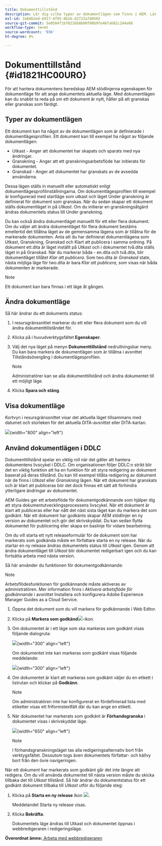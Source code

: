 ```yaml
---
title: Dokumenttillstånd
description: Lär dig vilka typer av dokumentlägen som finns i AEM. Lär dig hur du ändrar eller visar dokumentläget och använder dokumentläget i DDLC.
exl-id: 3a68b2ed-b917-4f05-8b2b-d2722a740502
source-git-commit: 5e0584f1bf0216b8b00f00b9fe46fa682c244e08
workflow-type: tm+mt
source-wordcount: '936'
ht-degree: 0%

---
```


# Dokumenttillstånd {#id1821HC00URO}

För att hantera dokumentens beredskap AEM stödlinjerna egenskapen för dokumentläge för att ange dokumentets aktuella läge. Med dokumentlägen kan du snabbt ta reda på om ett dokument är nytt, håller på att granskas eller granskas som färdigt.

## Typer av dokumentlägen

Ett dokument kan ha något av de dokumentlägen som är definierade i dokumentlägesprofilen. Ett dokument kan till exempel ha något av följande dokumentlägen:

- Utkast - Anger att dokumentet har skapats och sparats med nya ändringar.
- Granskning - Anger att ett granskningsarbetsflöde har initierats för dokumentet.
- Granskad - Anger att dokumentet har granskats av de avsedda användarna.

Dessa lägen ställs in manuellt eller automatiskt enligt dokumentlägesprofilinställningarna. Om dokumentlägesprofilen till exempel är konfigurerad med startläge som utkast och läget Under granskning är definierat för dokument som granskas. När du sedan skapar ett dokument ställs dokumentläget in på *Utkast*. Om du initierar en granskningsåtgärd ändras dokumentets status till Under granskning.

Du kan också ändra dokumentläget manuellt för ett eller flera dokument. Om du väljer att ändra dokumentläget för flera dokument bestäms emellertid det tillåtna läget av de gemensamma lägena som är tillåtna för de markerade dokumenten. Anta att du har definierat dokumentlägena som Utkast, Granskning, Granskad och Klart att publicera i samma ordning. På dokument ett.dita är läget inställt på *Utkast* och i dokumentet två.dita ställs läget in på Granskad. När du markerar båda - en.dita och två.dita, blir dokumentläget tillåtet *Klar att publicera*. Som two.dita är *Granskad* state, nästa möjliga läge för two.dita är bara *Klar att publicera*, som visas när båda dokumenten är markerade.

>[!NOTE]
>
> Ett dokument kan bara finnas i ett läge åt gången.

## Ändra dokumentläge

Så här ändrar du ett dokuments status:

1. I resursgränssnittet markerar du ett eller flera dokument som du vill ändra dokumenttillståndet för.
1. Klicka på i huvudverktygsfältet **Egenskaper**.
1. Välj det nya läget på menyn **Dokumenttillstånd** nedrullningsbar meny. Du kan bara markera de dokumentlägen som är tillåtna i avsnittet Tillståndsövergång i dokumentlägesprofilen.

   >[!NOTE]
   >
   >Administratörer kan se alla dokumenttillstånd och ändra dokumentet till ett möjligt läge.

1. Klicka **Spara och stäng**.

## Visa dokumentläge

Kortvyn i resursgränssnittet visar det aktuella läget tillsammans med datumet och storleken för det aktuella DITA-avsnittet eller DITA-kartan.

![](images/document_state.png){width="800" align="left"}

## Använd dokumentlägen i DDLC

Dokumenttillstånd spelar en viktig roll när det gäller att hantera dokumentens livscykel i DDLC. Om organisationen följer DDLC:n strikt blir det en viktig funktion att ha en funktion för att styra redigering av dokument baserat på deras tillstånd. Du kan till exempel tillåta redigering av dokument när de finns i *Utkast* eller *Granskning* lägen. När ett dokument har granskats och är klart att publiceras bör det dock finnas ett sätt att förhindra ytterligare ändringar av dokumentet.

AEM Guides ger ett arbetsflöde för dokumentgodkännande som hjälper dig att styra dokumentutvecklingsprocessens livscykel. När ett dokument är klart att publiceras eller har nått det näst sista läget kan du markera det som godkänt. När ett dokument har godkänts skapar AEM stödlinjer en ny version av dokumentet och gör det skrivskyddat. Du kan sedan flytta dokumentet för publicering eller skapa en baslinje för vidare bearbetning.

Om du vill starta ett nytt releaseformulär för de dokument som har markerats som godkända måste en författare starta en ny release. När du startar en ny release ändras dokumentets status till *Utkast* igen. Genom att ändra dokumentläget till *Utkast* blir dokumentet redigerbart igen och du kan fortsätta arbeta med nästa version.

Så här använder du funktionen för dokumentgodkännande:

>[!NOTE]
>
> Arbetsflödesfunktionen för godkännande måste aktiveras av administratören. Mer information finns i *Aktivera arbetsflöde för godkännande* i avsnittet Installera och konfigurera Adobe Experience Manager Guides as a Cloud Service.

1. Öppna det dokument som du vill markera för godkännande i Web Editor.

1. Klicka på **Markera som godkänd**![](images/mark_approve_icon.svg)-ikon.

1. Om dokumentet är i ett läge som ska markeras som godkänt visas följande dialogruta:

   ![](images/mark-approved-correct-state.png){width="300" align="left"}

   Om dokumentet inte kan markeras som godkänt visas följande meddelande:

   ![](images/mark-approved-incorrect-state.png){width="300" align="left"}

1. Om dokumentet är klart att markeras som godkänt väljer du en etikett i listrutan och klickar på **Godkänn**.

   >[!NOTE]
   >
   > Om administratören inte har konfigurerat en fördefinierad lista med etiketter visas ett friformstextfält där du kan ange en etikett.

1. När dokumentet har markerats som godkänt är **Förhandsgranska** i dokumentet visas i skrivskyddat läge.

   ![](images/approved-doc-read-only.png){width="650" align="left"}

   >[!NOTE]
   >
   > I förhandsgranskningsläget tas alla redigeringsalternativ bort från verktygsfältet. Dessutom togs även dokumentets författar- och källvy bort från den övre navigeringen.


När ett dokument har markerats som godkänt går det inte längre att redigera. Om du vill använda dokumentet till nästa version måste du skicka tillbaka det till *Utkast* tillstånd. Så här ändrar du dokumentstatus för ett godkänt dokument tillbaka till *Utkast* utför du följande steg:

1. Klicka på **Starta en ny release** Ikon ![](images/approved-restart-draft-mode-icon.svg).

   Meddelandet Starta ny release visas.

1. Klicka **Bekräfta**.

   Dokumentets läge ändras till Utkast och dokumentet öppnas i webbredigeraren i redigeringsläge.


**Överordnat ämne:**[ Arbeta med webbredigeraren](web-editor.md)
